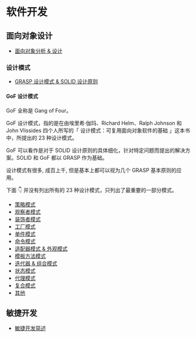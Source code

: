 # 软件开发

## 面向对象设计

- [面向对象分析 & 设计](./面向对象分析&设计.md)

### 设计模式

- [GRASP 设计模式 & SOLID 设计原则](./GRASP&SOLID.md)

#### GoF 设计模式

GoF 全称是 Gang of Four。

GoF 设计模式，指的是在由埃里希·伽玛、Richard Helm、Ralph Johnson 和 John Vlissides 四个人所写的「 设计模式：可复用面向对象软件的基础 」这本书中，所提出的 23 种设计模式。

GoF 可以看作是对于 SOLID 设计原则的具体细化，针对特定问题而提出的解决方案。SOLID 和 GoF 都以 GRASP 作为基础。

设计模式有很多, 成百上千, 但是基本上都可以视为几个 GRASP 基本原则的应用。

下面 👇 并没有列出所有的 23 种设计模式，只列出了最重要的一部分模式。

- [策略模式](./GoF设计模式/策略模式.md)
- [观察者模式](./GoF设计模式/观察者模式.md)
- [装饰者模式](./GoF设计模式/装饰者模式.md)
- [工厂模式](./GoF设计模式/工厂模式.md)
- [单件模式](./GoF设计模式/单件模式.md)
- [命令模式](./GoF设计模式/命令模式.md)
- [适配器模式 & 外观模式](.GoFa设计模式/适配器&外观模式.md)
- [模板方法模式](./GoF设计模式/模板方法模式.md)
- [迭代器 & 组合模式](./GoF设计模式/迭代器&组合模式.md)
- [状态模式](./GoF设计模式/状态模式.md)
- [代理模式](./GoF设计模式/代理模式.md)
- [复合模式](./GoF设计模式/复合模式.md)
- [其他](./GoF设计模式/其他.md)

## 敏捷开发

- [敏捷开发简述](./敏捷开发简述.md)
